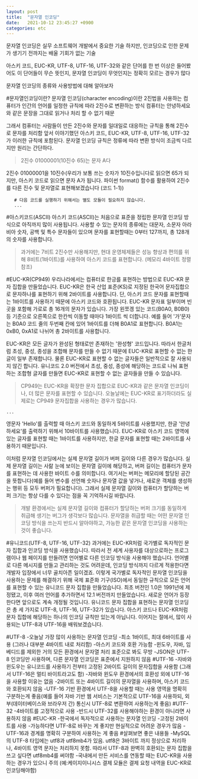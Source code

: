 ```yaml
---
layout: post
title:  "문자열 인코딩"
date:   2021-10-12 23:45:27 +0900
categories: etc 
---
```

문자열 인코딩은 실무 소프트웨어 개발에서 중요한 기술
하지만, 인코딩으로 인한 문제가 생기기 전까지는 배울 기회가 없는 기술

아스키 코드, EUC-KR, UTF-8, UTF-16, UTF-32와 같은 단어를 한 번 이상은 들어봤어도 이 단어들이 무슨 뜻인지, 문자열 인코딩이 무엇인지는 정확히 모르는 경우가 많다

문자열 인코딩의 종류와 사용방법에 대해 알아보자

#문자열인코딩이란?
 문자열 인코딩(character encoding)이란 2진법을 사용하는 컴퓨터가 인간의 언어를 일정한 규칙에 따라 2진수로 변환하는 방식
 컴퓨터는 안녕하세요와 같은 문장을 그대로 읽거나 처리 할 수 없기 때문

 그래서 컴퓨터는 사람들이 만든 2진수와 문자를 일대일로 대응하는 규칙을 통해 2진수로 문자를 처리함
 앞서 이야기했던 아스키 코드, EUC-KR, UTF-8, UTF-16, UTF-32가 이러한 규칙에 포함된다.
 문자열 인코딩 규칙은 정류에 따라 변환 방식이 조금씩 다르지만 원리는 간단하다.

 >2진수 01000001(10진수 65)는 문자 A다

 2진수 01000001을 10진수(우리가 보통 쓰는 숫자가 10진수입니다로 읽으면 65가 되지만, 아스키 코드로 읽으면 문자 A가 됩니다. 파이썬 format() 함수를 활용하여 2진수를 다른 진수 및 문자열로 표현해보겠습니다 (코드 1-1))

~~~
   # 다음 코드를 실행하기 위해서는 별도 모듈이 필요하지 않습니다.
   ... 
~~~

#아스키코드(ASCII)
 아스키 코드(ASCII)는 처음으로 표준을 정립한 문자열 인코딩 방식으로 아직까지 많이 사용됩니다.
 사용할 수 있는 문자의 종류에는 대문자, 소문자 아라비아 숫자, 공백 및 특수 문자들이 있으며 문자를 표현할때는 0부터 127까지, 총 128개의 숫자를 사용합니다.

 >과거에는 7비트 2진수만 사용해지만, 현대 운영체제들은 성능 향상과 편의를 위해 8비트(1바이트)를 사용하여 아스키 코드를 표현합니다. (메모리 4바이트 정렬 참조)

#EUC-KR(CP949)
 우리나라에서는 컴퓨터로 한긍를 표현하는 방법으로 EUC-KR 문자 집합을 만들었습니다. EUC-KR은 한국 산업 표준(KS)로 지정된 한국어 문자집합으로 문자하나를 표현하기 위해 2바이트를 사용합니다.
 단, 아스키 코드 문자를 표현할때는 1바이트를 사용하기 때문에 아스키 코드와 호환됩니다.
 EUC-KR 문자표 일부이며 빈 곳을 포함해 가로로 총 16개의 문자가 있습니다. 가장 왼쪼겡 있는 코드(B0A0, B0B0)등 기준으로 오른쪽으로 한칸씩 이동할 때마다 1바이트 씩 더합니다.
 예를 들어 '가'문자는 B0A0 코드 줄의 두번째 칸에 있어 1바이트를 더해 B0A1로 표현합니다. B0A1는 0xB0, 0xA1로 나뉘어 총 2바이트를 사용합니다.

 EUC-KR은 모든 글자가 완성된 형태로만 존재하는 '완성형' 코드입니다. 따라서 한글처럼 초성, 중성, 종성을 조합해 문자를 만들 수 없기 때문에 EUC-KR로 표현할 수 없는 한글이 일부 존재합니다.
 물론 EUC-KR로 표현할 수 없는 글자들은 일반적으로 잘 사용되지 않긴 합니다. 유니코드 2.0 버전에서 초성, 중성, 종성에 해당하는 코드로 나눠 표현하는 조합형 글자를 만들면 EUC-KR로 표현할 수 없는 글자들을 만들 수 있습니다.

 >CP949는 EUC-KR을 확장한 문자 집합으로 EUC-KR과 같은 문자열 인코딩이나, 더 많은 문자를 표현할 수 있습니다. 오늘날에는 EUC-KR로 표기하더라도 실제로는 CP949 문자집합을 사용하는 경우가 많습니다.
~~~
...
~~~
 영문자 'Hello'를 출력할 때 아스키 코드와 동일하게 5바이트를 사용했지만, 한글 '안녕하세요'를 출력하기 위해서 10바이트를 사용했습니다.
 EUC-KR로 아스키 코드 영역에 있는 글자를 표현할 때는 1바이트를 사용하지만, 한글 문자를 표현할 때는 2바이트를 사용하기 때문입니다.

 이처럼 문자열 인코딩에서는 실제 문자열 길이가 버퍼 길이와 다른 경우가 많습니다. 실제 문자열 길이는 사랆 눈에 보이는 문자열 길이에 해당하고, 버퍼 길이는 컴퓨터가 문자를 표현하는 데 사용한 바이트 수를 의미합니다.
 여기서는 버퍼는 메모리에 할당된 공간을 뜻합니다(예를 들어 변수를 선언해 숫자나 문자열 값을 넣거나, 새로운 객체를 생성하는 행위 등 모두 버퍼가 필요합니다). 그래서 실제 문자열 길이와 컴퓨터가 할당하는 버퍼 크기는 항상 다를 수 있다는 점을 꼭 기억하시길 바랍니다.

 > 개발 환경에서는 실제 문자열 길이와 컴퓨터가 할당하는 버퍼 크기를 동일하게 취급해 생기는 버그가 생각보다 많습니다. 문자열을 취급할 때는 어떤 문자열 인코딩 방식을 쓰는지 반드시 알아야하고, 가능한 같은 문자열 인코딩을 사용하는 것이 좋습니다.

#유니코드(UTF-8, UTF-16, UTF-32)
  과거에는 EUC-KR처럼 국가별로 독자적인 문자 집합과 인코딩 방식을 사용했습니다. 따라서 전 세계 사용자를 대상으로하는 프로그램이나 웹 페이지를 만들려면 언어별로 다른 인코딩 방식을 사용해야 했습니다. 언어별로 다른 메시지를 만들고 관리하는 것도 어려운데, 인코딩 방식까지 다르게 적용한다면 개발자 입장에서 너무 골치아픈 일이겠죠.
  이렇게 국가별로 독자적인 문자열 인코딩을 사용하는 문제를 해결하기 위해 국제 표준화 기구(ISO)에서 동일한 규칙으로 모든 언어를 표현할 수 있는 유니코드 문자 집합을 만들었습니다. 최초 버전인 1.0은 1991년에 제정됐고, 이후 여러 언어를 추가하면서 12.1 버전까지 만들었습니다. 새로운 언어가 등장한다면 앞으로도 계속 개정될 것입니다.
  유니코드 문자 집합을 표현하는 문자열 인코딩은 총 세 가지로 UTF-8, UTF-16, UTF-32가 있습니다. 아스키 코드나 EUC-KR처럼 문자 집합에 해당하는 하나의 인코딩 규칙만 있는게 아닙니다.
  이어지는 절에서, 많이 사용되는 UTF-8과 UTF-16을 배워보겠습니다.

#UTF-8
 -오늘날 가장 많이 사용하는 문자열 인코딩
 -최소 1바이트, 최대 6바이트를 사용 (그러나 대부분 4바이트 내로 처리함)
 -아스키 코드와 호환 가능함
 -윈도우, 자바, 임베디드를 제외한 거의 모든 환경에서 문자열 처리 표준으로 봐도 무방
 -JSON은 UTF-8 인코딩만 사용하며, 다른 문자열 인코딩은 표준에서 지원하지 않음
#UTF-16
 -자바와 윈도우는 유니코드를 사용하기 전부터 고정된 2바이트 길이의 문자집합을 사용함 (그래서 UTF-16은 멀티 바이트라고도 함)
 -자바와 윈도우 환경에서의 호환성 외에 UTF-16을 사용할 이유는 없음
 -2바이트 또는 4바이트 길이의 문자열을 사용하며, 아스키 코드와 호환되지 않음
 -UTF-16 기반 환경에서 UTF-8을 사용할 때는 사용 영역을 명확히 구분하는게 좋음(예를 들어 자바 기반 웹 서비스는 기본적으로 UTF-16을 사용하되, 외부(데이터베이스와 브라우저 간) 통신시 UTF-8로 변환하여 사용하는게 좋음)
#UTF-32
 -4바이트를 고정적으로 사용
 -반드시 UTF-32를 사용해야하는 환경이 아니라면 사용하지 않음
#EUC-KR
 -한국에서 독자적으로 사용하는 문자열 인코딩
 -고정된 2바이트를 사용
 -가능하다면 UTF-8로 바꾸는 게 좋지만 현실적으로 어려운 경우가 많음
 -UTF-16과 경계를 명확히 구분하여 사용하는 게 좋음
#살펴보면 좋은 내용들
 -MySQL의 UTF-8 타입에는 utf8과 utf8mb4가 있음. utf8은 3바이트 까지 정상으로 처리하나, 4바이트 영역 문자는 처리하지 못함. 따라서 UTF-8과 완벽히 호환되는 문자 집합을 쓰고 싶다면 utf8mb4를 써야함
 -국내에서 만든 서비스를 연동할 때는 EUC-KR을 사용하는 경우가 있으니 주의 (예:케이지이니시스 결제 모듈은 결제 요청 내역을 EUC-KR로 인코딩해야함)